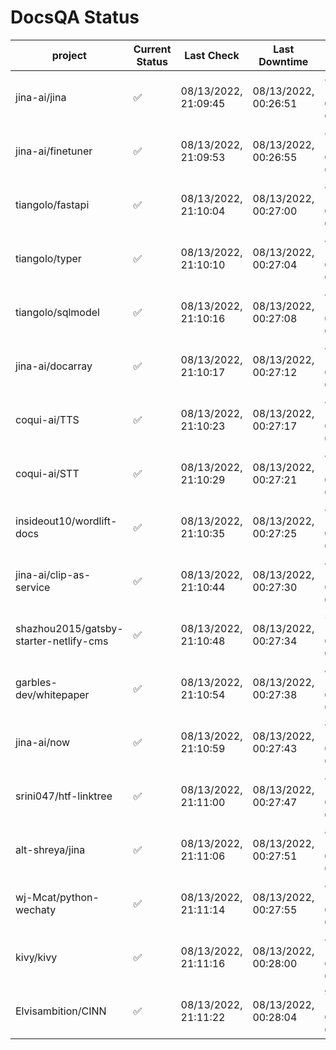 # DocsQA Status

|               project                |Current Status|     Last Check     |   Last Downtime    |             % Uptime              |
|--------------------------------------|--------------|--------------------|--------------------|-----------------------------------|
|jina-ai/jina                          |✅            |08/13/2022, 21:09:45|08/13/2022, 00:26:51|85.767 (since 08/11/2022, 05:10:08)|
|jina-ai/finetuner                     |✅            |08/13/2022, 21:09:53|08/13/2022, 00:26:55|85.767 (since 08/11/2022, 05:10:08)|
|tiangolo/fastapi                      |✅            |08/13/2022, 21:10:04|08/13/2022, 00:27:00|85.770 (since 08/11/2022, 05:10:08)|
|tiangolo/typer                        |✅            |08/13/2022, 21:10:10|08/13/2022, 00:27:04|85.769 (since 08/11/2022, 05:10:08)|
|tiangolo/sqlmodel                     |✅            |08/13/2022, 21:10:16|08/13/2022, 00:27:08|85.769 (since 08/11/2022, 05:10:08)|
|jina-ai/docarray                      |✅            |08/13/2022, 21:10:17|08/13/2022, 00:27:12|85.764 (since 08/11/2022, 05:10:08)|
|coqui-ai/TTS                          |✅            |08/13/2022, 21:10:23|08/13/2022, 00:27:17|85.762 (since 08/11/2022, 05:10:08)|
|coqui-ai/STT                          |✅            |08/13/2022, 21:10:29|08/13/2022, 00:27:21|85.762 (since 08/11/2022, 05:10:08)|
|insideout10/wordlift-docs             |✅            |08/13/2022, 21:10:35|08/13/2022, 00:27:25|85.760 (since 08/11/2022, 05:10:08)|
|jina-ai/clip-as-service               |✅            |08/13/2022, 21:10:44|08/13/2022, 00:27:30|85.762 (since 08/11/2022, 05:10:08)|
|shazhou2015/gatsby-starter-netlify-cms|✅            |08/13/2022, 21:10:48|08/13/2022, 00:27:34|54.462 (since 08/11/2022, 05:10:08)|
|garbles-dev/whitepaper                |✅            |08/13/2022, 21:10:54|08/13/2022, 00:27:38|85.758 (since 08/11/2022, 05:10:08)|
|jina-ai/now                           |✅            |08/13/2022, 21:10:59|08/13/2022, 00:27:43|85.757 (since 08/11/2022, 05:10:08)|
|srini047/htf-linktree                 |✅            |08/13/2022, 21:11:00|08/13/2022, 00:27:47|85.752 (since 08/11/2022, 05:10:08)|
|alt-shreya/jina                       |✅            |08/13/2022, 21:11:06|08/13/2022, 00:27:51|85.752 (since 08/11/2022, 05:10:08)|
|wj-Mcat/python-wechaty                |✅            |08/13/2022, 21:11:14|08/13/2022, 00:27:55|85.752 (since 08/11/2022, 05:10:08)|
|kivy/kivy                             |✅            |08/13/2022, 21:11:16|08/13/2022, 00:28:00|85.747 (since 08/11/2022, 05:10:08)|
|Elvisambition/CINN                    |✅            |08/13/2022, 21:11:22|08/13/2022, 00:28:04|91.984 (since 08/11/2022, 05:10:08)|
